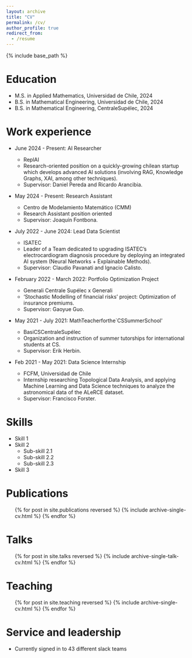 ```yaml
---
layout: archive
title: "CV"
permalink: /cv/
author_profile: true
redirect_from:
  - /resume
---
```


{% include base_path %}

Education
======
* M.S. in Applied Mathematics, Universidad de Chile, 2024
* B.S. in Mathematical Engineering, Universidad de Chile, 2024
* B.S. in Mathematical Engineering, CentraleSupélec, 2024

Work experience
======
* June 2024 - Present: AI Researcher
  * ReplAI
  * Research-oriented position on a quickly-growing chilean startup which develops advanced AI solutions (involving RAG, Knowledge Graphs, XAI, among other techniques).
  * Supervisor: Daniel Pereda and Ricardo Arancibia.

* May 2024 - Present: Research Assistant
  * Centro de Modelamiento Matemático (CMM)
  * Research Assistant position oriented 
  * Supervisor: Joaquín Fontbona.

* July 2022 - June 2024: Lead Data Scientist 
  * ISATEC
  * Leader of a Team dedicated to upgrading ISATEC’s electrocardiogram diagnosis procedure by deploying an integrated AI system (Neural Networks + Explainable Methods).
  * Supervisor: Claudio Pavanati and Ignacio Calisto.

* February 2022 - March 2022: Portfolio Optimization Project
  * Generali Centrale Supélec x Generali
  * ‘Stochastic Modelling of financial risks’ project: Optimization of insurance premiums.
  * Supervisor: Gaoyue Guo.

* May 2021 - July 2021: MathTeacherforthe`CSSummerSchool' 
  * BasiCSCentraleSupélec
  * Organization and instruction of summer tutorships for international students at CS.
  * Supervisor: Erik Herbin.

* Feb 2021 - May 2021: Data Science Internship
  * FCFM, Universidad de Chile
  * Internship researching Topological Data Analysis, and applying Machine Learning and Data Science techniques to analyze the astronomical data of the ALeRCE dataset.
  * Supervisor: Francisco Forster.
  
Skills
======
* Skill 1
* Skill 2
  * Sub-skill 2.1
  * Sub-skill 2.2
  * Sub-skill 2.3
* Skill 3

Publications
======
  <ul>{% for post in site.publications reversed %}
    {% include archive-single-cv.html %}
  {% endfor %}</ul>
  
Talks
======
  <ul>{% for post in site.talks reversed %}
    {% include archive-single-talk-cv.html  %}
  {% endfor %}</ul>
  
Teaching
======
  <ul>{% for post in site.teaching reversed %}
    {% include archive-single-cv.html %}
  {% endfor %}</ul>
  
Service and leadership
======
* Currently signed in to 43 different slack teams
